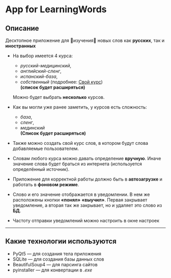 # App for LearningWords

## Описание
Десктопное приложение для :book:изучения:book: новых слов как **русских**, так и **иностранных**

* На выбор имеется 4 курса:
    * *русский-медицинский*,
    * *английский-сленг*,
    * *испанский-база*,
    * *собственный* (подробнее: [Свой курс](#ur-list))  
    **(список будет расширяться)**

    Можно будет выбрать **несколько** курсов.
* Как вы могли уже ранее заметить, у курсов есть сложность:
    * *база*,
    * *сленг*,
    * *мединский*  
    **(Список будет расширяться)**
* Также можно создать свой курс слов, в котором будут слова добавляемые пользователем.  
* Словам любого курса можно давать определение **вручную**. Иначе значение слова будет браться из интернета (используется определённый источник).
* Приложение для корректной работы должно быть в **автозагрузке** и работать в **фоновом режиме**.
* Слово и его значение отображается в уведомлении. В нем же расположены кнопки **«понял»** **«выучил»**. Первая закрывает уведомление, а вторая так же закрывает, но и удаляет это слово из **БД**.
* Частоту отправки уведомлений можно настроить в окне настроек
---
<a name="technologies"></a>

## Какие технологии используются
* PyQt5 — для создания тела приложения
* SQLite — для создания базы данных слов
* BeautifulSoup4 — для парсинга сайтов
* pyinstaller — для конвертации в *.exe*

